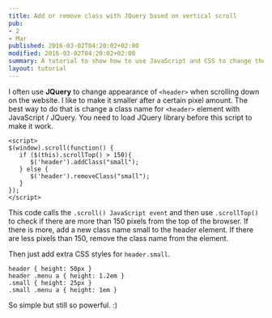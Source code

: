 ```yaml
---
title: Add or remove class with JQuery based on vertical scroll
pub:
- 2
- Mar
published: 2016-03-02T04:20:02+02:00
modified: 2016-03-02T04:20:02+02:00
summary: A tutorial to show how to use JavaScript and CSS to change the appearance of  when scrolling down on the website.
layout: tutorial
---
```


I often use **JQuery** to change appearance of `<header>` when scrolling down on the website. I like to make it smaller after a certain pixel amount. The best way to do that is change a class name for `<header>` element with JavaScript / JQuery. You need to load JQuery library before this script to make it work.

```JQuery
<script>
$(window).scroll(function() {
   if ($(this).scrollTop() > 150){
      $('header').addClass("small");
   } else {
      $('header').removeClass("small");
   }
});
</script>
```

This code calls the `.scroll() JavaScript event` and then use `.scrollTop()` to check if there are more than 150 pixels from the top of the browser. If there is more, add a new class name small to the header element. If there are less pixels than 150, remove the class name from the element.

Then just add extra CSS styles for `header.small`.

```JQuery
header { height: 50px }
header .menu a { height: 1.2em }
.small { height: 25px }
.small .menu a { height: 1em }
```

So simple but still so powerful. :)